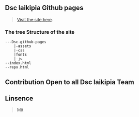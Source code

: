 ## Dsc laikipia Github pages 

>[Visit the site here](https://dsc-laikipia-university.github.io/Dsc-github-pages/).



### The tree Structure of the site

```shell
---Dsc-github-pages
    |-assets
    |-css
    |fonts
    |-js
--index.html
--repo.html
```



## Contribution  Open to all Dsc laikipia Team


## Linsence

>Mit